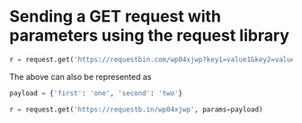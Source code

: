 # Sending a GET request with parameters using the request library

```python
r = request.get('https://requestbin.com/wp04xjwp?key1=value1&key2=value2')
```

The above can also be represented as

```python
payload = {'first': 'one', 'second': 'two'}

r = request.get('https://requestb.in/wp04xjwp', params=payload)

```